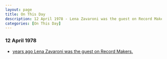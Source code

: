```yaml
---
layout: page
title: On This Day
description: 12 April 1978 - Lena Zavaroni was the guest on Record Makers.
categories: [On This Day]
---
```


### 12 April 1978
* [<span id="age"></span> years ago Lena Zavaroni was the guest on Record Makers.]()

<!-- Script for calculating number of years ago -->
<script>
var dob = '19780412';
var year = Number(dob.substr(0, 4));
var month = Number(dob.substr(4, 2)) - 1;
var day = Number(dob.substr(6, 2));
var today = new Date();
var age = today.getFullYear() - year;
if (today.getMonth() < month || (today.getMonth() == month && today.getDate() < day)) {
  age--;
}
document.getElementById("age").innerHTML=age;
</script>

